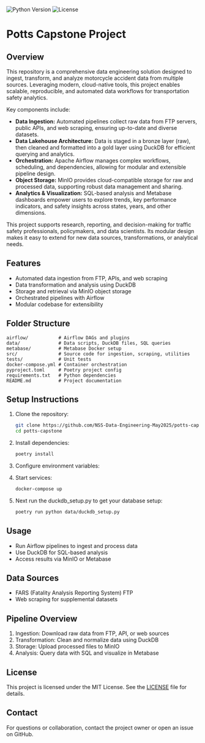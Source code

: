 ![Python Version](https://img.shields.io/badge/python-3.11%2B-blue)
![License](https://img.shields.io/badge/license-MIT-green)
# Potts Capstone Project

## Overview
This repository is a comprehensive data engineering solution designed to ingest, transform, and analyze motorcycle accident data from multiple sources. Leveraging modern, cloud-native tools, this project enables scalable, reproducible, and automated data workflows for transportation safety analytics.

Key components include:
- **Data Ingestion:** Automated pipelines collect raw data from FTP servers, public APIs, and web scraping, ensuring up-to-date and diverse datasets.
- **Data Lakehouse Architecture:** Data is staged in a bronze layer (raw), then cleaned and formatted into a gold layer using DuckDB for efficient querying and analytics.
- **Orchestration:** Apache Airflow manages complex workflows, scheduling, and dependencies, allowing for modular and extensible pipeline design.
- **Object Storage:** MinIO provides cloud-compatible storage for raw and processed data, supporting robust data management and sharing.
- **Analytics & Visualization:** SQL-based analysis and Metabase dashboards empower users to explore trends, key performance indicators, and safety insights across states, years, and other dimensions.

This project supports research, reporting, and decision-making for traffic safety professionals, policymakers, and data scientists. Its modular design makes it easy to extend for new data sources, transformations, or analytical needs.

## Features
- Automated data ingestion from FTP, APIs, and web scraping
- Data transformation and analysis using DuckDB
- Storage and retrieval via MinIO object storage
- Orchestrated pipelines with Airflow
- Modular codebase for extensibility

## Folder Structure
```
airflow/           # Airflow DAGs and plugins
data/              # Data scripts, DuckDB files, SQL queries
metabase/          # Metabase Docker setup
src/               # Source code for ingestion, scraping, utilities
tests/             # Unit tests
docker-compose.yml # Container orchestration
pyproject.toml     # Poetry project config
requirements.txt   # Python dependencies
README.md          # Project documentation
```

## Setup Instructions
1. Clone the repository:
	```sh
	git clone https://github.com/NSS-Data-Engineering-May2025/potts-capstone.git
	cd potts-capstone
	```
2. Install dependencies:
	```sh
	poetry install
	```
3. Configure environment variables:

4. Start services:
	```sh
	docker-compose up
	```

5. Next run the duckdb_setup.py to get your database setup:
    ```sh
    poetry run python data/duckdb_setup.py
    ```

## Usage
- Run Airflow pipelines to ingest and process data
- Use DuckDB for SQL-based analysis
- Access results via MinIO or Metabase

## Data Sources
- FARS (Fatality Analysis Reporting System) FTP
- Web scraping for supplemental datasets


## Pipeline Overview
1. Ingestion: Download raw data from FTP, API, or web sources
2. Transformation: Clean and normalize data using DuckDB
3. Storage: Upload processed files to MinIO
4. Analysis: Query data with SQL and visualize in Metabase

## License
This project is licensed under the MIT License. See the [LICENSE](LICENSE) file for details.

## Contact
For questions or collaboration, contact the project owner or open an issue on GitHub.
